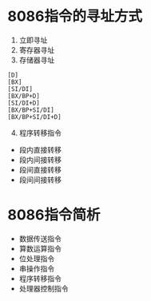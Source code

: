 # 8086指令的寻址方式
1. 立即寻址
2. 寄存器寻址
3. 存储器寻址
```
[D]
[BX]
[SI/DI]
[BX/BP+D]
[SI/DI+D]
[BX/BP+SI/DI]
[BX/BP+SI/DI+D]
```
4. 程序转移指令
- 段内直接转移
- 段内间接转移
- 段间直接转移
- 段间间接转移

# 8086指令简析
- 数据传送指令
- 算数运算指令
- 位处理指令
- 串操作指令
- 程序转移指令
- 处理器控制指令
